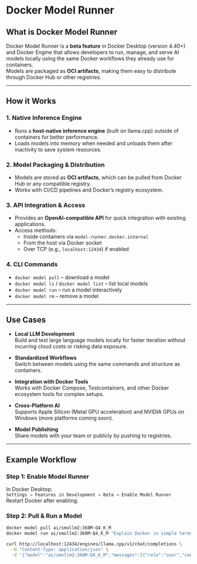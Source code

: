 # Docker Model Runner

## What is Docker Model Runner
Docker Model Runner is a **beta feature** in Docker Desktop (version 4.40+) and Docker Engine that allows developers to run, manage, and serve AI models locally using the same Docker workflows they already use for containers.  
Models are packaged as **OCI artifacts**, making them easy to distribute through Docker Hub or other registries.

---

## How it Works

### 1. Native Inference Engine
- Runs a **host-native inference engine** (built on llama.cpp) outside of containers for better performance.
- Loads models into memory when needed and unloads them after inactivity to save system resources.

### 2. Model Packaging & Distribution
- Models are stored as **OCI artifacts**, which can be pulled from Docker Hub or any compatible registry.
- Works with CI/CD pipelines and Docker’s registry ecosystem.

### 3. API Integration & Access
- Provides an **OpenAI-compatible API** for quick integration with existing applications.
- Access methods:
  - Inside containers via `model-runner.docker.internal`
  - From the host via Docker socket
  - Over TCP (e.g., `localhost:12434`) if enabled

### 4. CLI Commands
- `docker model pull` – download a model
- `docker model ls` / `docker model list` – list local models
- `docker model run` – run a model interactively
- `docker model rm` – remove a model

---

## Use Cases

- **Local LLM Development**  
  Build and test large language models locally for faster iteration without incurring cloud costs or risking data exposure.

- **Standardized Workflows**  
  Switch between models using the same commands and structure as containers.

- **Integration with Docker Tools**  
  Works with Docker Compose, Testcontainers, and other Docker ecosystem tools for complex setups.

- **Cross-Platform AI**  
  Supports Apple Silicon (Metal GPU acceleration) and NVIDIA GPUs on Windows (more platforms coming soon).

- **Model Publishing**  
  Share models with your team or publicly by pushing to registries.

---

## Example Workflow

### Step 1: Enable Model Runner
In Docker Desktop:  
`Settings → Features in Development → Beta → Enable Model Runner`  
Restart Docker after enabling.

### Step 2: Pull & Run a Model
```bash
docker model pull ai/smollm2:360M-Q4_K_M
docker model run ai/smollm2:360M-Q4_K_M "Explain Docker in simple terms."

curl http://localhost:12434/engines/llama.cpp/v1/chat/completions \
  -H "Content-Type: application/json" \
  -d '{"model":"ai/smollm2:360M-Q4_K_M","messages":[{"role":"user","content":"Hello!"}]}'
